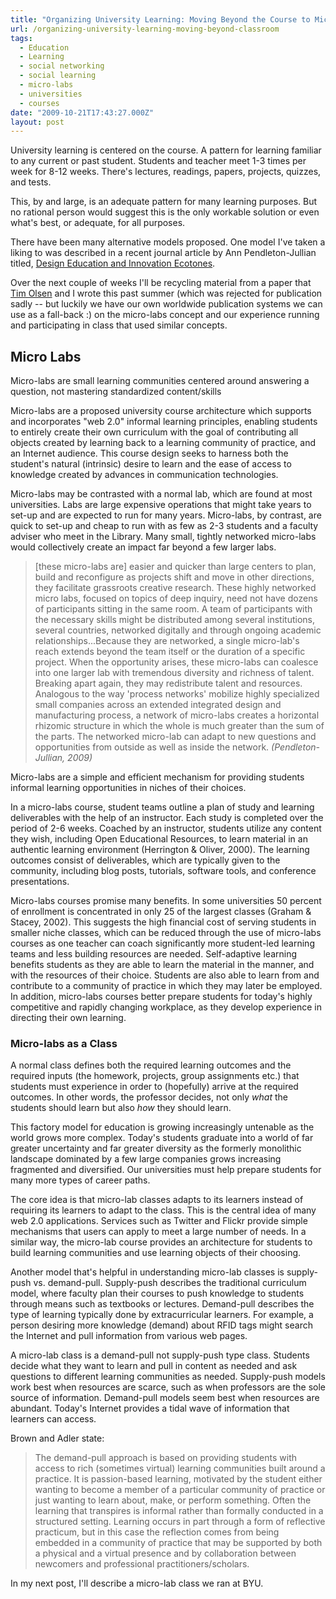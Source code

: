 ```yaml
---
title: "Organizing University Learning: Moving Beyond the Course to Micro-labs"
url: /organizing-university-learning-moving-beyond-classroom
tags:
  - Education
  - Learning
  - social networking
  - social learning
  - micro-labs
  - universities
  - courses
date: "2009-10-21T17:43:27.000Z"
layout: post
---
```


University learning is centered on the course. A pattern for learning familiar to any current or past student. Students and teacher meet 1-3 times per week for 8-12 weeks. There's lectures, readings, papers, projects, quizzes, and tests.   

  

This, by and large, is an adequate pattern for many learning purposes. But no rational person would suggest this is the only workable solution or even what's best, or adequate, for all purposes.  

  

There have been many alternative models proposed. One model I've taken a liking to was described in a recent journal article by Ann Pendleton-Jullian titled, [Design Education and Innovation Ecotones][0].  

  

Over the next couple of weeks I'll be recycling material from a paper that [Tim Olsen][1] and I wrote this past summer (which was rejected for publication sadly -- but luckily we have our own worldwide publication systems we can use as a fall-back :) on the micro-labs concept and our experience running and participating in class that used similar concepts.  

  


## Micro Labs  

Micro-labs are small learning communities centered around answering a question, not mastering standardized content/skills  

  

Micro-labs are a proposed university course architecture which supports and incorporates "web 2.0" informal learning principles, enabling students to entirely create their own curriculum with the goal of contributing all objects created by learning back to a learning community of practice, and an Internet audience. This course design seeks to harness both the student's natural (intrinsic) desire to learn and the ease of access to knowledge created by advances in communication technologies.   

  

Micro-labs may be contrasted with a normal lab, which are found at most universities. Labs are large expensive operations that might take years to set-up and are expected to run for many years. Micro-labs, by contrast, are quick to set-up and cheap to run with as few as 2-3 students and a faculty adviser who meet in the Library. Many small, tightly networked micro-labs would collectively create an impact far beyond a few larger labs.  

  


>   
> 
> \[these micro-labs are\] easier and quicker than large centers to plan, build and reconfigure as projects shift and move in other directions, they facilitate grassroots creative research. These highly networked micro labs, focused on topics of deep inquiry, need not have dozens of participants sitting in the same room. A team of participants with the necessary skills might be distributed among several institutions, several countries, networked digitally and through ongoing academic relationships...Because they are networked, a single micro-lab's reach extends beyond the team itself or the duration of a specific project. When the opportunity arises, these micro-labs can coalesce into one larger lab with tremendous diversity and richness of talent. Breaking apart again, they may redistribute talent and resources. Analogous to the way 'process networks' mobilize highly specialized small companies across an extended integrated design and manufacturing process, a network of micro-labs creates a horizontal rhizomic structure in which the whole is much greater than the sum of the parts. The networked micro-lab can adapt to new questions and opportunities from outside as well as inside the network. _(Pendleton-Jullian, 2009)_  
> 
> 

  

  

Micro-labs are a simple and efficient mechanism for providing students informal learning opportunities in niches of their choices.  

  

In a micro-labs course, student teams outline a plan of study and learning deliverables with the help of an instructor. Each study is completed over the period of 2-6 weeks. Coached by an instructor, students utilize any content they wish, including Open Educational Resources, to learn material in an authentic learning environment (Herrington & Oliver, 2000). The learning outcomes consist of deliverables, which are typically given to the community, including blog posts, tutorials, software tools, and conference presentations.  

  

Micro-labs courses promise many benefits. In some universities 50 percent of enrollment is concentrated in only 25 of the largest classes (Graham & Stacey, 2002). This suggests the high financial cost of serving students in smaller niche classes, which can be reduced through the use of micro-labs courses as one teacher can coach significantly more student-led learning teams and less building resources are needed. Self-adaptive learning benefits students as they are able to learn the material in the manner, and with the resources of their choice. Students are also able to learn from and contribute to a community of practice in which they may later be employed. In addition, micro-labs courses better prepare students for today's highly competitive and rapidly changing workplace, as they develop experience in directing their own learning.  

  


### Micro-labs as a Class  

A normal class defines both the required learning outcomes and the required inputs (the homework, projects, group assignments etc.) that students must experience in order to (hopefully) arrive at the required outcomes. In other words, the professor decides, not only _what_ the students should learn but also _how_ they should learn.  

  

This factory model for education is growing increasingly untenable as the world grows more complex. Today's students graduate into a world of far greater uncertainty and far greater diversity as the formerly monolithic landscape dominated by a few large companies grows increasing fragmented and diversified. Our universities must help prepare students for many more types of career paths.  

  

The core idea is that micro-lab classes adapts to its learners instead of requiring its learners to adapt to the class. This is the central idea of many web 2.0 applications. Services such as Twitter and Flickr provide simple mechanisms that users can apply to meet a large number of needs. In a similar way, the micro-lab course provides an architecture for students to build learning communities and use learning objects of their choosing.  

  

Another model that's helpful in understanding micro-lab classes is supply-push vs. demand-pull. Supply-push describes the traditional curriculum model, where faculty plan their courses to push knowledge to students through means such as textbooks or lectures. Demand-pull describes the type of learning typically done by extracurricular learners. For example, a person desiring more knowledge (demand) about RFID tags might search the Internet and pull information from various web pages.  

  

A micro-lab class is a demand-pull not supply-push type class. Students decide what they want to learn and pull in content as needed and ask questions to different learning communities as needed. Supply-push models work best when resources are scarce, such as when professors are the sole source of information. Demand-pull models seem best when resources are abundant. Today's Internet provides a tidal wave of information that learners can access.  

  

Brown and Adler state:  


>   
> 
> The demand-pull approach is based on providing students with access to rich (sometimes virtual) learning communities built around a practice. It is passion-based learning, motivated by the student either wanting to become a member of a particular community of practice or just wanting to learn about, make, or perform something. Often the learning that transpires is informal rather than formally conducted in a structured setting. Learning occurs in part through a form of reflective practicum, but in this case the reflection comes from being embedded in a community of practice that may be supported by both a physical and a virtual presence and by collaboration between newcomers and professional practitioners/scholars.  
> 
> 

  

  

In my next post, I'll describe a micro-lab class we ran at BYU.

[0]: http://fourplusone.wordpress.com/design-education-and-innovation-ecotones/
[1]: http://www.timolsen.com/